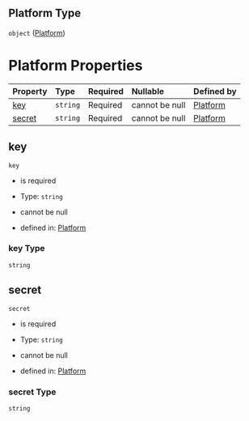 ## Platform Type

`object` ([Platform](platform.md))

# Platform Properties

| Property          | Type     | Required | Nullable       | Defined by                                                               |
| :---------------- | :------- | :------- | :------------- | :----------------------------------------------------------------------- |
| [key](#key)       | `string` | Required | cannot be null | [Platform](platform-properties-key.md "#/properties/key")       |
| [secret](#secret) | `string` | Required | cannot be null | [Platform](platform-properties-secret.md "#/properties/secret") |

## key



`key`

*   is required

*   Type: `string`

*   cannot be null

*   defined in: [Platform](platform-properties-key.md "#/properties/key")

### key Type

`string`

## secret



`secret`

*   is required

*   Type: `string`

*   cannot be null

*   defined in: [Platform](platform-properties-secret.md "#/properties/secret")

### secret Type

`string`
